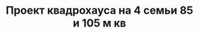 ---
title: Проект квадрохауса на 4 семьи 85 и 105 м кв
description: Готовый проект квадрохауса на 4 семьи. Площадь секции&#58; 85 и 105 м.кв.

layout: project
permalink: /proekty/:path

weight: 510

project-title: Квадрохаус на 4 семьи
project-catalog-title: Квадрохаус
project-name: KB-85/105
tiny-description: Блокированный дом с разными площадями

short-description: "Проект квадрохауса на 4 семьи с разными площадями. Две секции площадью 85м<sup>2</sup>, две - 105м<sup>2</sup>."

price-project: "80 000 р"
price-build:

area: "85/105"

related:
- KB-70/85
- KB-98
- TD-105/125

params:
- name: "Площадь секции А-Б/В-Г:"
  value: "86/107м<sup>2</sup>"
- name: "Площадь 1-го этажа:"
  value: "46/56м<sup>2</sup>"
- name: "Площадь 2-го этажа:"
  value: "40/51м<sup>2</sup>"
- name: "Крыльцо"
  value: "16/16<sup>2</sup>"
- name: "Габаритные размеры"
  value: "20.1 x 24.8м"
- name: "Спальни"
  value: "2/3"
- name: "Санузлы"
  value: "2/2"
- name: "Высота 1-го этажа"
  value: "3.0м"
- name: "Высота 2-го этажа"
  value: "2.7м"
- name: "Фундамент"
  value: "Монолитный ж/б"
- name: "Конструкция стен"
  value: "Газобетон 400мм"
- name: "Перекрытия"
  value: "Монолитные ж/б"
- name: "Покрытие кровли"
  value: "Гибкая черепица"
- name: "Облицовка стен"
  value: "Штукатурка, клинкер"

options:
- name: "Паспорт дома"
  value: "5 000 р"
- name: "Проект отопления"
  value: "30 000 р"
- name: "Водоснабжение, канализация"
  value: "30 000 р"
- name: "Проект электрики"
  value: "30 000 р"
- name: "Проект подвала"
  value: "30 000 р"
- name: "Замена материала стен"
  value: "20 000 р"
- name: "Изменение фундамента"
  value: "20 000 р"
- name: "Перепланировка (перегородки)"
  value: "5 000 р"
- name: "Дизайн интерьера"
  value: "120 000 р"
---
